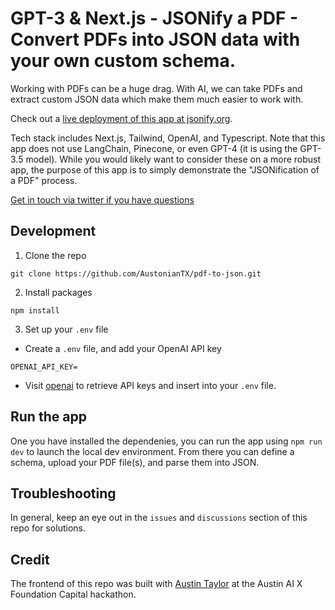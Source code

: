 # GPT-3 & Next.js - JSONify a PDF - Convert PDFs into JSON data with your own custom schema.

Working with PDFs can be a huge drag. With AI, we can take PDFs and extract custom JSON data which make them much easier to work with.

Check out a [live deployment of this app at jsonify.org](https://www.jsonify.org/).

Tech stack includes Next.js, Tailwind, OpenAI, and Typescript. Note that this app does not use LangChain, Pinecone, or even GPT-4 (it is using the GPT-3.5 model). While you would likely want to consider these on a more robust app, the purpose of this app is to simply demonstrate the "JSONification of a PDF" process.

[Get in touch via twitter if you have questions](https://twitter.com/AustinAI)

## Development

1. Clone the repo

```
git clone https://github.com/AustonianTX/pdf-to-json.git
```

2. Install packages

```
npm install
```

3. Set up your `.env` file

- Create a `.env` file, and add your OpenAI API key

```
OPENAI_API_KEY=
```

- Visit [openai](https://help.openai.com/en/articles/4936850-where-do-i-find-my-secret-api-key) to retrieve API keys and insert into your `.env` file.

## Run the app

One you have installed the dependenies, you can run the app using `npm run dev` to launch the local dev environment. From there you can define a schema, upload your PDF file(s), and parse them into JSON.

## Troubleshooting

In general, keep an eye out in the `issues` and `discussions` section of this repo for solutions.

## Credit

The frontend of this repo was built with [Austin Taylor](https://github.com/austin-triiistudio) at the Austin AI X Foundation Capital hackathon.
